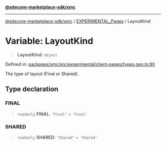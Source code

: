 [**@sitecore-marketplace-sdk/xmc**](../../../../README.md)

***

[@sitecore-marketplace-sdk/xmc](../../../../README.md) / [EXPERIMENTAL\_Pages](../README.md) / LayoutKind

# Variable: LayoutKind

> **LayoutKind**: `object`

Defined in: [packages/xmc/src/experimental/client-pages/types.gen.ts:90](https://github.com/Sitecore/marketplace-sdk/blob/main/packages/xmc/src/experimental/client-pages/types.gen.ts#L90)

The type of layout (Final or Shared).

## Type declaration

### FINAL

> `readonly` **FINAL**: `"Final"` = `'Final'`

### SHARED

> `readonly` **SHARED**: `"Shared"` = `'Shared'`
